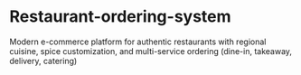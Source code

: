 # Restaurant-ordering-system
Modern e-commerce platform for authentic restaurants with regional cuisine, spice customization, and multi-service ordering (dine-in, takeaway, delivery, catering)
